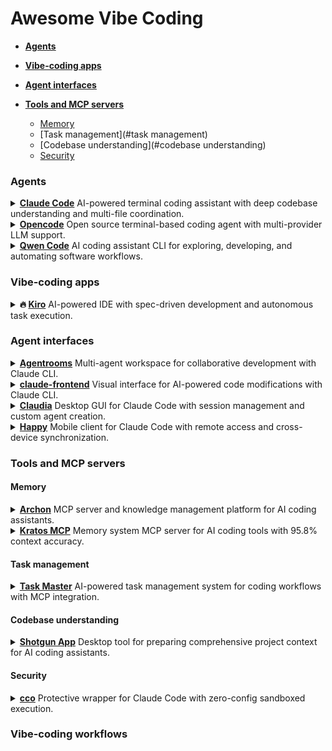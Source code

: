 # Awesome Vibe Coding

<!--## Getting started with vibe coding-->

<!--## The essential resources-->

<!--## Advanced vibe coding-->

* [**Agents**](#agents)
    
* [**Vibe-coding apps**](#vibe-coding-apps)
    
* [**Agent interfaces**](#agent-interfaces)
    
* [**Tools and MCP servers**](#tools-and-mcp-servers)
    * [Memory](#memory)
    * [Task management](#task management)
    * [Codebase understanding](#codebase understanding)
    * [Security](#security)

### Agents

<details>
  <summary><strong><a href="https://www.anthropic.com/claude-code">Claude Code</a></strong> AI-powered terminal coding assistant with deep codebase understanding and multi-file coordination.</summary>

  <blockquote>Claude Code embeds Claude Opus 4.1 directly in developers' terminals, providing agentic search across entire codebases, coordinated multi-file changes, and direct command execution in development environments with integrations for VS Code, JetBrains IDEs, GitHub, and enterprise tools.</blockquote>
</details>

<details>
  <summary><strong><a href="https://opencode.ai/">Opencode</a></strong> Open source terminal-based coding agent with multi-provider LLM support.</summary>

  <blockquote>Opencode supports 75+ LLM providers and integrates with IDEs including Cursor and VS Code, enabling flexible model subscriptions for terminal-based development workflows.</blockquote>
</details>

<details>
  <summary><strong><a href="https://github.com/QwenLM/qwen-code">Qwen Code</a></strong> AI coding assistant CLI for exploring, developing, and automating software workflows.</summary>

  <blockquote>Qwen Code is an intelligent command-line tool that helps developers understand, refactor, and generate code using advanced AI models. It provides workflow automation, code analysis, and supports multiple authentication methods across different regional providers.</blockquote>
</details>

### Vibe-coding apps

<details>
  <summary><strong>🔥 <a href="https://kiro.dev/">Kiro</a></strong> AI-powered IDE with spec-driven development and autonomous task execution.</summary>

  <blockquote>Kiro transforms prompts into structured requirements and implementation tasks, supporting multimodal inputs and agent hooks for automated background workflows with Claude Sonnet integration.</blockquote>
</details>

### Agent interfaces

<details>
  <summary><strong><a href="https://github.com/baryhuang/claude-code-by-agents">Agentrooms</a></strong> Multi-agent workspace for collaborative development with Claude CLI.</summary>

  <blockquote>Agentrooms provides desktop and web interfaces for coordinating specialized AI agents in collaborative software development workflows, enabling task routing via @agent-name mentions, automatic decomposition, and management of complex multi-agent projects using Claude CLI as the underlying engine.</blockquote>
</details>

<details>
  <summary><strong><a href="https://github.com/tobias-schuemann/claude-frontend">claude-frontend</a></strong> Visual interface for AI-powered code modifications with Claude CLI.</summary>

  <blockquote>claude-frontend provides a browser widget that allows developers to select webpage elements and send them to Claude for instant code modifications, supporting multiple frameworks including Next.js, Vite, React, and Vue in local development environments.</blockquote>
</details>

<details>
  <summary><strong><a href="https://claudiacode.com/">Claudia</a></strong> Desktop GUI for Claude Code with session management and custom agent creation.</summary>

  <blockquote>Claudia provides a visual command center for Claude Code featuring project browsers, session history tracking, custom AI agents with background execution, usage analytics, and process isolation for secure AI-assisted development workflows.</blockquote>
</details>

<details>
  <summary><strong><a href="https://happy.engineering/">Happy</a></strong> Mobile client for Claude Code with remote access and cross-device synchronization.</summary>

  <blockquote>Happy enables developers to control Claude Code sessions remotely via mobile and web apps, providing push notifications, instant device switching, and end-to-end encrypted code transmission across iOS, Android, and web platforms.</blockquote>
</details>

### Tools and MCP servers

#### Memory

<details>
  <summary><strong><a href="https://github.com/coleam00/Archon">Archon</a></strong> MCP server and knowledge management platform for AI coding assistants.</summary>

  <blockquote>Archon provides custom knowledge bases with web crawling, vector search, and task management capabilities, supporting multiple LLMs and offering 10 MCP tools for enhanced RAG queries and collaborative development workflows.</blockquote>
</details>

<details>
  <summary><strong><a href="https://github.com/ceorkm/kratos-mcp">Kratos MCP</a></strong> Memory system MCP server for AI coding tools with 95.8% context accuracy.</summary>

  <blockquote>Kratos MCP provides persistent memory for AI coding tools using a Four Pillars Framework with SQLite storage, ensuring AI maintains project context across sessions with sub-10ms retrieval times and automatic project isolation.</blockquote>
</details>

#### Task management

<details>
  <summary><strong><a href="https://www.task-master.dev/">Task Master</a></strong> AI-powered task management system for coding workflows with MCP integration.</summary>

  <blockquote>Task Master breaks down complex projects into manageable tasks, integrates with editors like Cursor and VS Code through MCP, and supports multiple AI providers to enhance development productivity without requiring API keys for Claude Code CLI usage.</blockquote>
</details>

#### Codebase understanding

<details>
  <summary><strong><a href="https://github.com/glebkudr/shotgun_code">Shotgun App</a></strong> Desktop tool for preparing comprehensive project context for AI coding assistants.</summary>

  <blockquote>Shotgun App enables one-click generation of structured project payloads for LLM interactions, allowing selective file exclusion and supporting whole-repository analysis and modification workflows with ChatGPT, Gemini, and other AI assistants.</blockquote>
</details>

#### Security

<details>
  <summary><strong><a href="https://github.com/nikvdp/cco">cco</a></strong> Protective wrapper for Claude Code with zero-config sandboxed execution.</summary>

  <blockquote>cco provides automatic sandboxing for Claude Code using native OS tools or Docker fallback, enabling secure isolated interactions while maintaining seamless user experience and preserving project context across platforms.</blockquote>
</details>

### Vibe-coding workflows

